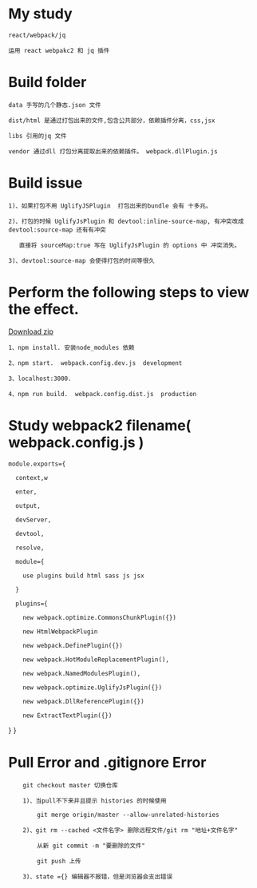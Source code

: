 # My study
    react/webpack/jq

    运用 react webpakc2 和 jq 插件
# Build folder
    data 手写的几个静态.json 文件

    dist/html 是通过打包出来的文件,包含公共部分，依赖插件分离，css,jsx

    libs 引用的jq 文件

    vendor 通过dll 打包分离提取出来的依赖插件。 webpack.dllPlugin.js

# Build issue
    1)、如果打包不用 UglifyJSPlugin  打包出来的bundle 会有 十多兆。

    2)、打包的时候 UglifyJsPlugin 和 devtool:inline-source-map, 有冲突改成 devtool:source-map 还有有冲突

       直接将 sourceMap:true 写在 UglifyJsPlugin 的 options 中 冲突消失。

    3)、devtool:source-map 会使得打包的时间等很久
# Perform the following steps to view the effect.
[ Download zip ](https://github.com/ziyu-93/react-webpack-jq/archive/master.zip "悬停显示")

    1、npm install. 安装node_modules 依赖

    2、npm start.  webpack.config.dev.js  development

    3、localhost:3000.

    4、npm run build.  webpack.config.dist.js  production

# Study webpack2 filename( webpack.config.js )
    module.exports={

      context,w

      enter,

      output,

      devServer,

      devtool,

      resolve,

      module={

        use plugins build html sass js jsx

      }

      plugins={

        new webpack.optimize.CommonsChunkPlugin({})

        new HtmlWebpackPlugin

        new webpack.DefinePlugin({})

        new webpack.HotModuleReplacementPlugin(),

        new webpack.NamedModulesPlugin(),

        new webpack.optimize.UglifyJsPlugin({})

        new webpack.DllReferencePlugin({})

        new ExtractTextPlugin({})

  }
}

# Pull Error and .gitignore Error
```
    git checkout master 切换仓库

    1)、当pull不下来并且提示 histories 的时候使用

        git merge origin/master --allow-unrelated-histories

    2)、git rm --cached <文件名字> 删除远程文件/git rm "地址+文件名字"

        从新 git commit -m "要删除的文件"

        git push 上传

    3)、state ={} 编辑器不报错，但是浏览器会支出错误
